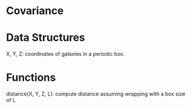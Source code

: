 # Covariance

# Data Structures

X, Y, Z: coordinates of galaxies in a periodic box.

# Functions

distance(X, Y, Z, L): compute distance assuming wrapping with a box size of L